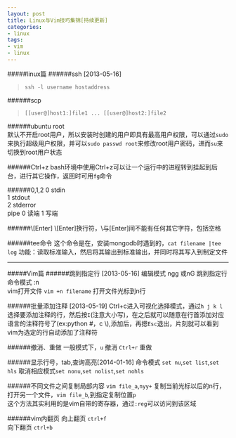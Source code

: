 ```yaml
---
layout: post
title: Linux与Vim技巧集锦[持续更新]
categories:
- linux
tags:
- vim
- linux
---
```


#####linux篇
######ssh [2013-05-16]
>`ssh -l username hostaddress`

######scp
>`[[user@]host1:]file1 ... [[user@]host2:]file2`   

######ubuntu root  
默认不开启root用户，所以安装时创建的用户即具有最高用户权限，可以通过`sudo`来执行超级用户权限，并可以`sudo passwd root`来修改root用户密码，进而`su`来切换到root用户状态

######Ctrl+z
bash环境中使用Ctrl+z可以让一个运行中的进程转到挂起到后台，进行其它操作，返回时可用`fg`命令

######0,1,2
0 stdin     
1 stdout  
2 stderror    
pipe
0 读端
1 写端

######\\[Enter]
\\[Enter]换行符，\与[Enter]间不能有任何其它字符，包括空格

######tee命令
这个命令是在，安装mongodb时遇到的，`cat filename |tee log`
功能：读取标准输入，然后将其输出到标准输出，并同时将其写入到制定文件

---------------------------------
#####Vim篇
######跳到指定行 [2013-05-16]
编辑模式 ngg 或nG 跳到指定行   
命令模式 :n   
vim打开文件 `vim +n filename` 打开文件光标到n行   

######批量添加注释 [2013-05-19]
Ctrl+c进入可视化选择模式，通过`h j k l`选择要添加注释的行，然后按`I`(注意大小写)，在之后就可以随意在行首添加对应语言的注释符号了(ex:python #，c \\),添加后，再摁`Esc`退出，片刻就可以看到vim为选定的行自动添加了注释符

######撤消、重做
一般模式下，`u` 撤消 `Ctrl+r` 重做

######显示行号，tab,查询高亮[2014-01-16]
命令模式 `set nu`,`set list`,`set hls` 取消相应模式`set nonu`,`set nolist`,`set nohls`

######不同文件之间复制局部内容
`vim file_a`,`nyy+` 复制当前光标以后的n行，打开另一个文件，`vim file_b`,到指定复制位置`p`    
这个方法其实利用的是vim自带的寄存器，通过`:reg`可以访问到该区域

######vim内翻页
向上翻页 `ctrl+f`   
向下翻页 `ctrl+b`



